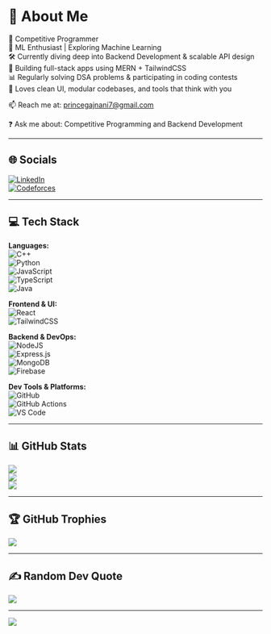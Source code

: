 
# 👋 About Me

🎯 Competitive Programmer  
🧠 ML Enthusiast | Exploring Machine Learning  
🛠️ Currently diving deep into Backend Development & scalable API design  
🤖 Building full-stack apps using MERN + TailwindCSS   
📊 Regularly solving DSA problems & participating in coding contests  
🎨 Loves clean UI, modular codebases, and tools that think with you  

📫 Reach me at: [princegajnani7@gmail.com](mailto:princegajnani7@gmail.com)

❓ Ask me about: Competitive Programming and Backend Development

---

## 🌐 Socials  
[![LinkedIn](https://img.shields.io/badge/LinkedIn-%230077B5.svg?logo=linkedin&logoColor=white)](https://www.linkedin.com/in/prince-gajnani-145a40256/?originalSubdomain=in)  
[![Codeforces](https://img.shields.io/badge/Codeforces-%231F8ACB.svg?style=flat&logo=Codeforces&logoColor=white)](https://codeforces.com/profile/princeakanerd)

---

## 💻 Tech Stack

**Languages:**  
![C++](https://img.shields.io/badge/c++-%2300599C.svg?style=for-the-badge&logo=c%2B%2B&logoColor=white)  
![Python](https://img.shields.io/badge/python-3670A0?style=for-the-badge&logo=python&logoColor=ffdd54)  
![JavaScript](https://img.shields.io/badge/javascript-%23323330.svg?style=for-the-badge&logo=javascript&logoColor=%23F7DF1E)  
![TypeScript](https://img.shields.io/badge/typescript-%23007ACC.svg?style=for-the-badge&logo=typescript&logoColor=white)  
![Java](https://img.shields.io/badge/java-%23ED8B00.svg?style=for-the-badge&logo=openjdk&logoColor=white)

**Frontend & UI:**  
![React](https://img.shields.io/badge/react-%2320232a.svg?style=for-the-badge&logo=react&logoColor=%2361DAFB)  
![TailwindCSS](https://img.shields.io/badge/tailwindcss-%2338B2AC.svg?style=for-the-badge&logo=tailwind-css&logoColor=white)  


**Backend & DevOps:**  
![NodeJS](https://img.shields.io/badge/node.js-6DA55F?style=for-the-badge&logo=node.js&logoColor=white)  
![Express.js](https://img.shields.io/badge/express.js-%23404d59.svg?style=for-the-badge&logo=express&logoColor=%2361DAFB)  
![MongoDB](https://img.shields.io/badge/MongoDB-%234ea94b.svg?style=for-the-badge&logo=mongodb&logoColor=white)  
![Firebase](https://img.shields.io/badge/firebase-%23039BE5.svg?style=for-the-badge&logo=firebase)  

**Dev Tools & Platforms:**  
![GitHub](https://img.shields.io/badge/github-%23121011.svg?style=for-the-badge&logo=github&logoColor=white)  
![GitHub Actions](https://img.shields.io/badge/github%20actions-%232671E5.svg?style=for-the-badge&logo=githubactions&logoColor=white)  
![VS Code](https://img.shields.io/badge/VS%20Code-007ACC?style=for-the-badge&logo=visual-studio-code&logoColor=white)



---

## 📊 GitHub Stats

![](https://github-readme-stats.vercel.app/api?username=princeakanerd&theme=dark&hide_border=true&include_all_commits=false&count_private=false)<br/>
![](https://nirzak-streak-stats.vercel.app/?user=princeakanerd&theme=dark&hide_border=true)<br/>
![](https://github-readme-stats.vercel.app/api/top-langs/?username=princeakanerd&theme=dark&hide_border=true&layout=compact)

---

## 🏆 GitHub Trophies

![](https://github-profile-trophy.vercel.app/?username=princeakanerd&theme=tokyonight&no-frame=true&no-bg=true&margin-w=4)

---

## ✍️ Random Dev Quote

![](https://quotes-github-readme.vercel.app/api?type=horizontal&theme=tokyonight)

---

[![](https://visitcount.itsvg.in/api?id=princeakanerd&icon=2&color=8)](https://visitcount.itsvg.in)

<!-- Proudly created with GPRM ( https://gprm.itsvg.in ) -->
